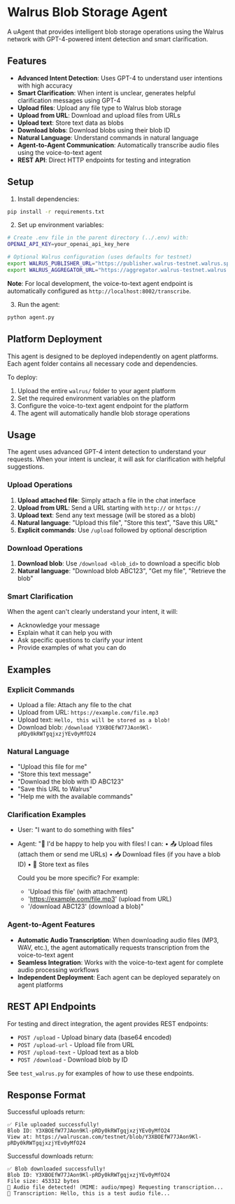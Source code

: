 # Walrus Blob Storage Agent

A uAgent that provides intelligent blob storage operations using the Walrus network with GPT-4-powered intent detection and smart clarification.

## Features

- **Advanced Intent Detection**: Uses GPT-4 to understand user intentions with high accuracy
- **Smart Clarification**: When intent is unclear, generates helpful clarification messages using GPT-4
- **Upload files**: Upload any file type to Walrus blob storage
- **Upload from URL**: Download and upload files from URLs
- **Upload text**: Store text data as blobs
- **Download blobs**: Download blobs using their blob ID
- **Natural Language**: Understand commands in natural language
- **Agent-to-Agent Communication**: Automatically transcribe audio files using the voice-to-text agent
- **REST API**: Direct HTTP endpoints for testing and integration

## Setup

1. Install dependencies:
```bash
pip install -r requirements.txt
```

2. Set up environment variables:
```bash
# Create .env file in the parent directory (../.env) with:
OPENAI_API_KEY=your_openai_api_key_here

# Optional Walrus configuration (uses defaults for testnet)
export WALRUS_PUBLISHER_URL="https://publisher.walrus-testnet.walrus.space"
export WALRUS_AGGREGATOR_URL="https://aggregator.walrus-testnet.walrus.space"
```

**Note**: For local development, the voice-to-text agent endpoint is automatically configured as `http://localhost:8002/transcribe`.

3. Run the agent:
```bash
python agent.py
```

## Platform Deployment

This agent is designed to be deployed independently on agent platforms. Each agent folder contains all necessary code and dependencies.

To deploy:
1. Upload the entire `walrus/` folder to your agent platform
2. Set the required environment variables on the platform
3. Configure the voice-to-text agent endpoint for the platform
4. The agent will automatically handle blob storage operations

## Usage

The agent uses advanced GPT-4 intent detection to understand your requests. When your intent is unclear, it will ask for clarification with helpful suggestions.

### Upload Operations

1. **Upload attached file**: Simply attach a file in the chat interface
2. **Upload from URL**: Send a URL starting with `http://` or `https://`
3. **Upload text**: Send any text message (will be stored as a blob)
4. **Natural language**: "Upload this file", "Store this text", "Save this URL"
5. **Explicit commands**: Use `/upload` followed by optional description

### Download Operations

1. **Download blob**: Use `/download <blob_id>` to download a specific blob
2. **Natural language**: "Download blob ABC123", "Get my file", "Retrieve the blob"

### Smart Clarification

When the agent can't clearly understand your intent, it will:
- Acknowledge your message
- Explain what it can help you with
- Ask specific questions to clarify your intent
- Provide examples of what you can do

## Examples

### Explicit Commands
- Upload a file: Attach any file to the chat
- Upload from URL: `https://example.com/file.mp3`
- Upload text: `Hello, this will be stored as a blob!`
- Download blob: `/download Y3XBOEfW77JAon9Kl-pRDy0kRWTgqjxzjYEv0yMfO24`

### Natural Language
- "Upload this file for me"
- "Store this text message"
- "Download the blob with ID ABC123"
- "Save this URL to Walrus"
- "Help me with the available commands"

### Clarification Examples
- User: "I want to do something with files"
- Agent: "🤔 I'd be happy to help you with files! I can:
  • 📤 Upload files (attach them or send me URLs)
  • 📥 Download files (if you have a blob ID)
  • 📝 Store text as files
  
  Could you be more specific? For example:
  - 'Upload this file' (with attachment)
  - 'https://example.com/file.mp3' (upload from URL)
  - '/download ABC123' (download a blob)"

### Agent-to-Agent Features
- **Automatic Audio Transcription**: When downloading audio files (MP3, WAV, etc.), the agent automatically requests transcription from the voice-to-text agent
- **Seamless Integration**: Works with the voice-to-text agent for complete audio processing workflows
- **Independent Deployment**: Each agent can be deployed separately on agent platforms

## REST API Endpoints

For testing and direct integration, the agent provides REST endpoints:

- `POST /upload` - Upload binary data (base64 encoded)
- `POST /upload-url` - Upload file from URL
- `POST /upload-text` - Upload text as a blob
- `POST /download` - Download blob by ID

See `test_walrus.py` for examples of how to use these endpoints.

## Response Format

Successful uploads return:
```
✅ File uploaded successfully!
Blob ID: Y3XBOEfW77JAon9Kl-pRDy0kRWTgqjxzjYEv0yMfO24
View at: https://walruscan.com/testnet/blob/Y3XBOEfW77JAon9Kl-pRDy0kRWTgqjxzjYEv0yMfO24
```

Successful downloads return:
```
✅ Blob downloaded successfully!
Blob ID: Y3XBOEfW77JAon9Kl-pRDy0kRWTgqjxzjYEv0yMfO24
File size: 453312 bytes
🎵 Audio file detected! (MIME: audio/mpeg) Requesting transcription...
📝 Transcription: Hello, this is a test audio file...
``` 